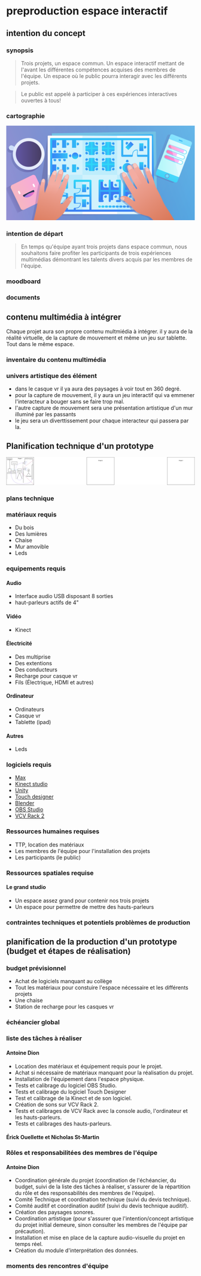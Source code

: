 # preproduction espace interactif

## intention du concept

### synopsis

> Trois projets, un espace commun. Un espace interactif mettant de l'avant les différentes compétences acquises des membres de l'équipe. Un espace où le public pourra interagir avec les différents projets.
> <br>

> Le public est appelé à participer à ces expériences interactives ouvertes à tous!

### cartographie

![cartographie](/cartographie.png)

### intention de départ

> En temps qu'équipe ayant trois projets dans espace commun, nous souhaitons faire profiter les participants de trois expériences multimédias démontrant les talents divers acquis par les membres de l'équipe.

### moodboard

### documents

## contenu multimédia à intégrer

Chaque projet aura son propre contenu multmiédia à intégrer. il y aura de la réalité virtuelle, de la capture de mouvement et même un jeu sur tablette. Tout dans le même espace.

### inventaire du contenu multimédia

### univers artistique des élément

- dans le casque vr il ya aura des paysages à voir tout en 360 degré.
- pour la capture de mouvement, il y aura un jeu interactif qui va emmener l'interacteur a bouger sans se faire trop mal.
- l'autre capture de mouvement sera une présentation artistique d'un mur illuminé par les passants
- le jeu sera un diverttissement pour chaque interacteur qui passera par la.

## Planification technique d'un prototype

![](./plan_installations.drawio.png)

### plans technique

### matériaux requis

- Du bois
- Des lumières
- Chaise
- Mur amovible
- Leds

### equipements requis

#### Audio

- Interface audio USB disposant 8 sorties
- haut-parleurs actifs de 4"

#### Vidéo

- Kinect

#### Électricité

- Des multiprise
- Des extentions
- Des conducteurs
- Recharge pour casque vr
- Fils (Électrique, HDMI et autres)

#### Ordinateur

- Ordinateurs
- Casque vr
- Tablette (ipad)

#### Autres

- Leds

### logiciels requis

- [Max](https://cycling74.com/downloads)
- [Kinect studio](https://github.com/Kinect/Docs/blob/master/Kinect4Windows2.0/k4w2/NUI_Tools/Kinect_Studio.md)
- [Unity](https://unity.com/fr)
- [Touch designer](https://derivative.ca/)
- [Blender](https://www.blender.org/)
- [OBS Studio](https://obsproject.com/fr)
- [VCV Rack 2](https://vcvrack.com/Rack)

### Ressources humaines requises

- TTP, location des matériaux
- Les membres de l'équipe pour l'installation des projets
- Les participants (le public)

### Ressources spatiales requise

#### Le grand studio

- Un espace assez grand pour contenir nos trois projets
- Un espace pour permettre de mettre des hauts-parleurs

### contraintes techniques et potentiels problèmes de production

## planification de la production d'un prototype (budget et étapes de réalisation)

### budget prévisionnel

- Achat de logiciels manquant au collège
- Tout les matériaux pour constuire l'espace nécessaire et les différents projets
- Une chaise
- Station de recharge pour les casques vr

### échéancier global

### liste des tâches à réaliser

#### Antoine Dion

- Location des matériaux et équipement requis pour le projet.
- Achat si nécessaire de matériaux manquant pour la réalisation du projet.
- Installation de l'équipement dans l'espace physique.
- Tests et calibrage du logiciel OBS Studio.
- Tests et calibrage du logiciel Touch Designer
- Test et calibrage de la Kinect et de son logiciel.
- Création de sons sur VCV Rack 2.
- Tests et calibrages de VCV Rack avec la console audio, l'ordinateur et les hauts-parleurs.
- Tests et calibrages des hauts-parleurs.

#### Érick Ouellette et Nicholas St-Martin

### Rôles et responsabilitées des membres de l'équipe

#### Antoine Dion

- Coordination générale du projet (coordination de l'échéancier, du budget, suivi de la liste des tâches à réaliser, s'assurer de la répartition du rôle et des responsabilités des membres de l'équipe).
- Comité Technique et coordination technique (suivi du devis technique).
- Comité auditif et coordination auditif (suivi du devis technique auditif).
- Création des paysages sonores.
- Coordination artistique (pour s'assurer que l'intention/concept artistique du projet initial demeure, sinon consulter les membres de l'équipe par précaution).
- Installation et mise en place de la capture audio-visuelle du projet en temps réel.
- Création du module d'interprétation des données.

### moments des rencontres d'équipe
